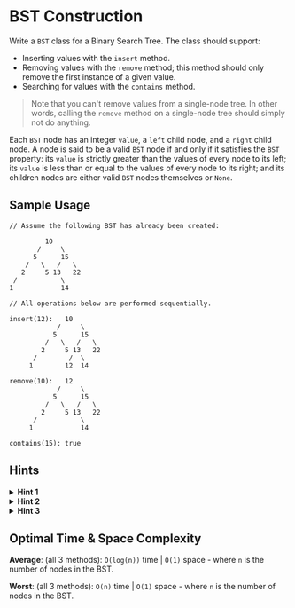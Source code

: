 # BST Construction

Write a `BST` class for a Binary Search Tree. The class should support:

- Inserting values with the `insert` method.
- Removing values with the `remove` method; this method should only remove the first instance of a given value.
- Searching for values with the `contains` method.

> Note that you can't remove values from a single-node tree. In other words, calling the `remove` method on a single-node tree should simply not do anything.

Each `BST` node has an integer `value`, a `left` child node, and a `right` child node. A node is said to be a valid `BST` node if and only if it satisfies the `BST` property: its `value` is strictly greater than the values of every node to its left; its `value` is less than or equal to the values of every node to its right; and its children nodes are either valid `BST` nodes themselves or `None`.

## Sample Usage

```plaintext
// Assume the following BST has already been created:

         10
       /     \
      5      15
    /   \   /   \
   2     5 13   22
 /           \
1            14

// All operations below are performed sequentially.

insert(12):   10
            /     \
           5      15
         /   \   /   \
        2     5 13   22
      /        /  \
     1        12  14

remove(10):   12
            /     \
           5      15
         /   \   /   \
        2     5 13   22
      /           \
     1            14

contains(15): true
```

## Hints

<details>
<summary><b>Hint 1</b></summary>

As you try to `insert`, `find`, or a `remove` a value into, in, or from a `BST`, you will have to traverse the tree's nodes. The `BST` property allows you to eliminate half of the remaining tree at each node that you traverse: if the target value is strictly smaller than a node's value, then it must be (or can only be) located to the left of the node, otherwise it must be (or can only be) to the right of that node.

</details>

<details>
<summary><b>Hint 2</b></summary>

Traverse the `BST` all the while applying the logic described in Hint #1. For insertion, add the target value to the `BST` once you reach a leaf (`None`) node. For searching, if you reach a leaf node without having found the target value that means the value isn't in the `BST`. For removal, consider the various cases that you might encounter: the node you need to remove might have two children nodes, one, or none; it might also be the root node; make sure to account for all of these cases.

</details>

<details>
<summary><b>Hint 3</b></summary>

What are the advantages and disadvantages of implementing these methods `iteratively` as opposed to `recursively`?

</details>

## Optimal Time & Space Complexity

**Average**: (all 3 methods): `O(log(n))` time | `O(1)` space - where `n` is the number of nodes in the BST.

**Worst**: (all 3 methods): `O(n)` time | `O(1)` space - where `n` is the number of nodes in the BST.
